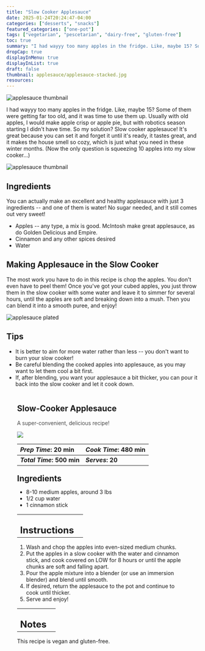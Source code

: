 ```yaml
---
title: "Slow Cooker Applesauce"
date: 2025-01-24T20:24:47-04:00
categories: ["desserts", "snacks"]
featured_categories: ["one-pot"]
tags: ["vegetarian", "pescetarian", "dairy-free", "gluten-free"]
toc: true
summary: "I had wayyy too many apples in the fridge. Like, maybe 15? Some of them were getting far too old, and it was time to use them up. Usually with apples, I would make apple crisp or apple pie, but with robotics season starting I didn't have time. So my solution? Slow cooker applesauce! It's great because you can set it and forget it until it's ready, it tastes great, and it makes the house smell so cozy, which is just what you need in these winter months. (Now the only question is squeezing 10 apples into my slow cooker...)"
dropCap: true
displayInMenu: true
displayInList: true
draft: false
thumbnail: applesauce/applesauce-stacked.jpg
resources:
---
```


![applesauce thumbnail](../../applesauce/applesauce-stacked.jpg)

I had wayyy too many apples in the fridge. Like, maybe 15? Some of them were getting far too old, and it was time to use them up. Usually with old apples, I would make apple crisp or apple pie, but with robotics season starting I didn't have time. So my solution? Slow cooker applesauce! It's great because you can set it and forget it until it's ready, it tastes great, and it makes the house smell so cozy, which is just what you need in these winter months. (Now the only question is squeezing 10 apples into my slow cooker...)

![applesauce thumbnail](../../applesauce/applesauce-aerial.jpg)

## Ingredients

You can actually make an excellent and healthy applesauce with just 3 ingredients -- and one of them is water! No sugar needed, and it still comes out very sweet!

- Apples -- any type, a mix is good. McIntosh make great applesauce, as do Golden Delicious and Empire.
- Cinnamon and any other spices desired
- Water

## Making Applesauce in the Slow Cooker

The most work you have to do in this recipe is chop the apples. You don't even have to peel them! Once you've got your cubed apples, you just throw them in the slow cooker with some water and leave it to simmer for several hours, until the apples are soft and breaking down into a mush. Then you can blend it into a smooth puree, and enjoy!

![applesauce plated](../../applesauce/applesauce-open.jpg)

## Tips

- It is better to aim for more water rather than less -- you don't want to burn your slow cooker!
- Be careful blending the cooked apples into applesauce, as you may want to let them cool a bit first.
- If, after blending, you want your applesauce a bit thicker, you can pour it back into the slow cooker and let it cook down.

<div class = "bg-pink-100 dark:bg-gray-700"  id = "recipe"> 
<div class = "bg-pink-100 dark:bg-gray-700"  style = "padding-left:2em; margin-top:0; margin-bottom:0;">

<div style="display:grid; align-items:start; justify-content:space-between; padding-right:2em" class="grid-cols-2 gap-2 md:gap-4 lg:gap-8 xl:gap-12"><div class = "mb-8"><h2>Slow-Cooker Applesauce</h2><p style = "font-weight: 300;">A super-convenient, delicious recipe!</p></div><img src="../../applesauce/applesauce-stacked.jpg"  class="w-full h-auto mx-auto"/></div>

| _Prep Time_: 20 min  | _Cook Time_: 480 min  |
| :--- | :--- |
| **_Total Time_: 500 min** | **_Serves_: 20**  |

</div>
<div style="padding-left:2em; padding-right:2em; border-width:3px; margin-top:0;" class="bg-white dark:bg-gray-900 border-pink-100 dark:border-gray-700 dark:!text-white">
 <div><h2 style = "margin-top:1em; margin-bottom:0;" >Ingredients</h2></div>
 
- 8-10 medium apples, around 3 lbs
- 1/2 cup water
- 1 cinnamon stick

|   |    |
| :--- | :--- |
| <div><h2 style = "margin-top:1em; margin-bottom:0;" >Instructions</h2></div>|   |

1. Wash and chop the apples into even-sized medium chunks.
2. Put the apples in a slow cooker with the water and cinnamon stick, and cook covered on LOW for 8 hours or until the apple chunks are soft and falling apart.
3. Pour the apple mixture into a blender (or use an immersion blender) and blend until smooth. 
4. If desired, return the applesauce to the pot and continue to cook until thicker.
5. Serve and enjoy!

|   |    |
| :--- | :--- |
| <div><h2 style = "margin-top:1em; margin-bottom:0;" >Notes</h2></div>|   |

This recipe is vegan and gluten-free.

</div>
</div>